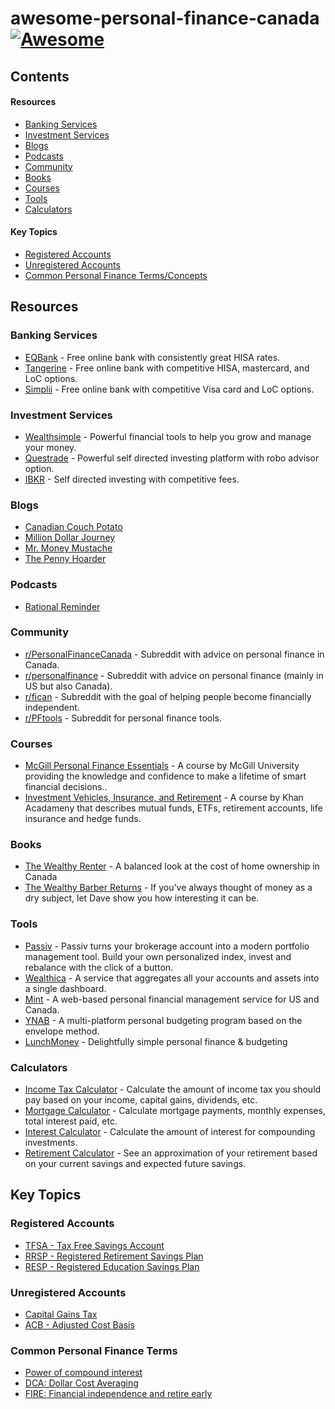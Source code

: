 # awesome-personal-finance-canada [![Awesome](https://cdn.rawgit.com/sindresorhus/awesome/d7305f38d29fed78fa85652e3a63e154dd8e8829/media/badge.svg)](https://github.com/sindresorhus/awesome)

## Contents

#### Resources
- [Banking Services](#banking-services)
- [Investment Services](#investment-services)
- [Blogs](#blogs)
- [Podcasts](#podcasts)
- [Community](#community)
- [Books](#books)
- [Courses](#courses)
- [Tools](#tools)
- [Calculators](#calculators)

#### Key Topics
- [Registered Accounts](#registered-accounts)
- [Unregistered Accounts](#unregistered-accounts)
- [Common Personal Finance Terms/Concepts](#common-personal-finance-terms)

## Resources

### Banking Services

- [EQBank](https://eqbank.ca/) - Free online bank with consistently great HISA rates.
- [Tangerine](https://Tangerine.ca/) - Free online bank with competitive HISA, mastercard, and LoC options.
- [Simplii](https://www.Simplii.com) - Free online bank with competitive Visa card and LoC options.

### Investment Services

- [Wealthsimple](https://www.wealthsimple.com/) - Powerful financial tools to help you grow and manage your money.
- [Questrade](https://www.questrade.com/) - Powerful self directed investing platform with robo advisor option.
- [IBKR](https://www.interactivebrokers.com/) - Self directed investing with competitive fees.

### Blogs

- [Canadian Couch Potato](http://canadiancouchpotato.com/)
- [Million Dollar Journey](https://www.milliondollarjourney.com/)
- [Mr. Money Mustache](https://www.mrmoneymustache.com/)
- [The Penny Hoarder](https://www.thepennyhoarder.com/)

### Podcasts

- [Rational Reminder](https://rationalreminder.ca/podcast-directory)

### Community

- [r/PersonalFinanceCanada](https://www.reddit.com/r/PersonalFinanceCanada/) - Subreddit with advice on personal finance in Canada.
- [r/personalfinance](https://www.reddit.com/r/personalfinance/) - Subreddit with advice on personal finance (mainly in US but also Canada).
- [r/fican](https://www.reddit.com/r/fican/) - Subreddit with the goal of helping people become financially independent.
- [r/PFtools](https://www.reddit.com/r/PFtools/) - Subreddit for personal finance tools.

### Courses

- [McGill Personal Finance Essentials](https://www.mcgillpersonalfinance.com) - A course by McGill University providing the knowledge and confidence to make a lifetime of smart financial decisions..
- [Investment Vehicles, Insurance, and Retirement](https://www.khanacademy.org/economics-finance-domain/core-finance/investment-vehicles-tutorial) - A course by Khan Acadameny that describes mutual funds, ETFs, retirement accounts, life insurance and hedge funds.

### Books
- [The Wealthy Renter](https://www.goodreads.com/book/show/28673347-the-wealthy-renter) - A balanced look at the cost of home ownership in Canada
- [The Wealthy Barber Returns](https://www.goodreads.com/book/show/12443235-the-wealthy-barber-returns) - If you've always thought of money as a dry subject, let Dave show you how interesting it can be.

### Tools

- [Passiv](https://passiv.com) - Passiv turns your brokerage account into a modern portfolio management tool. Build your own personalized index, invest and rebalance with the click of a button.
- [Wealthica](https://wealthica.com) - A service that aggregates all your accounts and assets into a single dashboard.
- [Mint](https://www.mint.com/) - A web-based personal financial management service for US and Canada.
- [YNAB](https://www.youneedabudget.com/) - A multi-platform personal budgeting program based on the envelope method.
- [LunchMoney](https://lunchmoney.app/) - Delightfully simple personal finance & budgeting

### Calculators

- [Income Tax Calculator](http://simpletax.ca/calculator) - Calculate the amount of income tax you should pay based on your income, capital gains, dividends, etc.
- [Mortgage Calculator](https://www.ratehub.ca/mortgage-payment-calculator) - Calculate mortgage payments, monthly expenses, total interest paid, etc.
- [Interest Calculator](https://www.getsmarteraboutmoney.ca/calculators/compound-interest-calculator/) - Calculate the amount of interest for compounding investments.
- [Retirement Calculator](https://www.wealthsimple.com/en-ca/tool/retirement-calculator/) - See an approximation of your retirement based on your current savings and expected future savings.

## Key Topics

### Registered Accounts

- [TFSA - Tax Free Savings Account](https://www.moneysense.ca/save/investing/wtf-is-a-tfsa/)
- [RRSP - Registered Retirement Savings Plan](https://www.chip.ca/reverse-mortgage-resources/retirement-planning/what-is-registered-retirement-savings-plan-rrsp/)
- [RESP - Registered Education Savings Plan](https://www.moneysense.ca/save/investing/resp/what-is-resp-registered-education-savings-plan-explained/)

### Unregistered Accounts

- [Capital Gains Tax](https://www.moneysense.ca/save/taxes/capital-gains-explained/)
- [ACB - Adjusted Cost Basis](https://www.adjustedcostbase.ca/blog/how-to-calculate-adjusted-cost-base-acb-and-capital-gains/)

### Common Personal Finance Terms

- [Power of compound interest](https://www.canadalife.com/blog/investing-saving/how-to-take-advantage-of-compound-growth.html)
- [DCA: Dollar Cost Averaging](https://www.getsmarteraboutmoney.ca/invest/investing-basics/getting-started/dollar-cost-averaging/)
- [FIRE: Financial independence and retire early](https://www.cpacanada.ca/en/news/world/2019-10-23-fire-movement)
